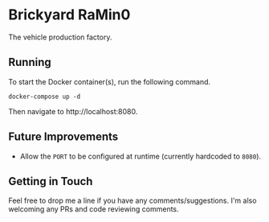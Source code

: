 # Brickyard RaMin0

The vehicle production factory.

## Running

To start the Docker container(s), run the following command.

  `docker-compose up -d`

Then navigate to http://localhost:8080.

## Future Improvements

* Allow the `PORT` to be configured at runtime (currently hardcoded to `8080`).

## Getting in Touch

Feel free to drop me a line if you have any comments/suggestions. I'm also welcoming any PRs and code reviewing comments.
